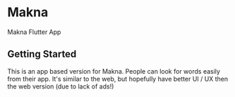 # Makna 

Makna Flutter App

## Getting Started

This is an app based version for Makna. People can look for words easily from their app. It's similar to the web, but hopefully have better UI / UX then the web version (due to lack of ads!)
